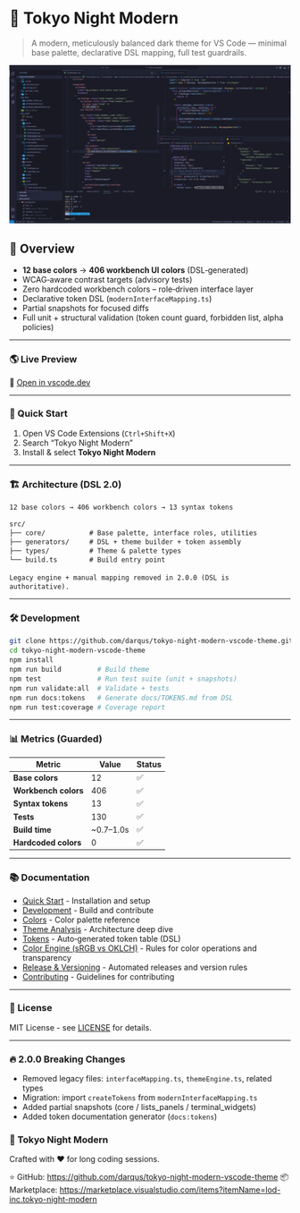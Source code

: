 # 🌆 Tokyo Night Modern

> A modern, meticulously balanced dark theme for VS Code — minimal base palette, declarative DSL mapping, full test guardrails.

![Tokyo Night Modern](static/ss_tokyo_night_modern.png)

## 🎨 Overview

- **12 base colors** → **406 workbench UI colors** (DSL‑generated)
- WCAG‑aware contrast targets (advisory tests)
- Zero hardcoded workbench colors – role‑driven interface layer
- Declarative token DSL (`modernInterfaceMapping.ts`)
- Partial snapshots for focused diffs
- Full unit + structural validation (token count guard, forbidden list, alpha policies)

---

### 🌎 Live Preview

🔮 [Open in vscode.dev](https://vscode.dev/theme/lod-inc.tokyo-night-modern)

---

### 🚀 Quick Start

1. Open VS Code Extensions (`Ctrl+Shift+X`)
2. Search “Tokyo Night Modern”
3. Install & select **Tokyo Night Modern**

---

### 🏗️ Architecture (DSL 2.0)

```text
12 base colors → 406 workbench colors → 13 syntax tokens
```

```text
src/
├── core/           # Base palette, interface roles, utilities
├── generators/     # DSL + theme builder + token assembly
├── types/          # Theme & palette types
└── build.ts        # Build entry point

Legacy engine + manual mapping removed in 2.0.0 (DSL is authoritative).
```

---

### 🛠️ Development

```bash
git clone https://github.com/darqus/tokyo-night-modern-vscode-theme.git
cd tokyo-night-modern-vscode-theme
npm install
npm run build         # Build theme
npm test              # Run test suite (unit + snapshots)
npm run validate:all  # Validate + tests
npm run docs:tokens   # Generate docs/TOKENS.md from DSL
npm run test:coverage # Coverage report
```

---

### 📊 Metrics (Guarded)

| Metric | Value | Status |
|--------|-------|--------|
| **Base colors** | 12 | ✅ |
| **Workbench colors** | 406 | ✅ |
| **Syntax tokens** | 13 | ✅ |
| **Tests** | 130 | ✅ |
| **Build time** | ~0.7–1.0s | ✅ |
| **Hardcoded colors** | 0 | ✅ |

---

### 📚 Documentation

- [Quick Start](docs/QUICK_START.md) - Installation and setup
- [Development](docs/DEVELOPMENT.md) - Build and contribute
- [Colors](docs/COLORS.md) - Color palette reference
- [Theme Analysis](docs/THEME_ANALYSIS.md) - Architecture deep dive
- [Tokens](docs/TOKENS.md) - Auto‑generated token table (DSL)
- [Color Engine (sRGB vs OKLCH)](docs/COLOR_ENGINE.md) - Rules for color operations and transparency
- [Release & Versioning](docs/RELEASE_VERSIONING.md) - Automated releases and version rules
- [Contributing](docs/CONTRIBUTING.md) - Guidelines for contributing

---

### 📄 License

MIT License - see [LICENSE](LICENSE) for details.

---

### 🔥 2.0.0 Breaking Changes

- Removed legacy files: `interfaceMapping.ts`, `themeEngine.ts`, related types
- Migration: import `createTokens` from `modernInterfaceMapping.ts`
- Added partial snapshots (core / lists_panels / terminal_widgets)
- Added token documentation generator (`docs:tokens`)

### 🌆 Tokyo Night Modern

Crafted with ❤️ for long coding sessions.

⭐ GitHub: <https://github.com/darqus/tokyo-night-modern-vscode-theme>
📦 Marketplace: <https://marketplace.visualstudio.com/items?itemName=lod-inc.tokyo-night-modern>
